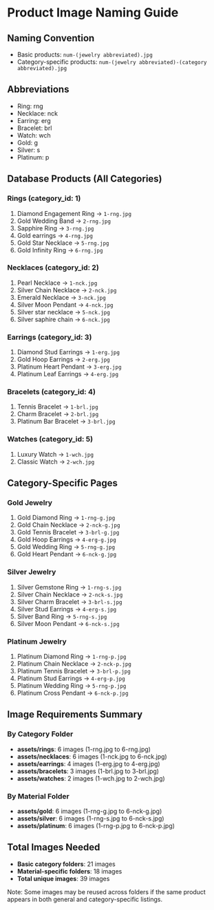 # Product Image Naming Guide

## Naming Convention
- Basic products: `num-(jewelry abbreviated).jpg`
- Category-specific products: `num-(jewelry abbreviated)-(category abbreviated).jpg`

## Abbreviations
- Ring: rng
- Necklace: nck
- Earring: erg
- Bracelet: brl
- Watch: wch
- Gold: g
- Silver: s
- Platinum: p

## Database Products (All Categories)

### Rings (category_id: 1)
1. Diamond Engagement Ring → `1-rng.jpg`
2. Gold Wedding Band → `2-rng.jpg`
3. Sapphire Ring → `3-rng.jpg`
4. Gold earrings → `4-rng.jpg`
5. Gold Star Necklace → `5-rng.jpg`
6. Gold Infinity Ring → `6-rng.jpg`

### Necklaces (category_id: 2)
1. Pearl Necklace → `1-nck.jpg`
2. Silver Chain Necklace → `2-nck.jpg`
3. Emerald Necklace → `3-nck.jpg`
4. Silver Moon Pendant → `4-nck.jpg`
5. Silver star necklace → `5-nck.jpg`
6. Silver saphire chain → `6-nck.jpg`

### Earrings (category_id: 3)
1. Diamond Stud Earrings → `1-erg.jpg`
2. Gold Hoop Earrings → `2-erg.jpg`
3. Platinum Heart Pendant → `3-erg.jpg`
4. Platinum Leaf Earrings → `4-erg.jpg`

### Bracelets (category_id: 4)
1. Tennis Bracelet → `1-brl.jpg`
2. Charm Bracelet → `2-brl.jpg`
3. Platinum Bar Bracelet → `3-brl.jpg`

### Watches (category_id: 5)
1. Luxury Watch → `1-wch.jpg`
2. Classic Watch → `2-wch.jpg`

## Category-Specific Pages

### Gold Jewelry
1. Gold Diamond Ring → `1-rng-g.jpg`
2. Gold Chain Necklace → `2-nck-g.jpg`
3. Gold Tennis Bracelet → `3-brl-g.jpg`
4. Gold Hoop Earrings → `4-erg-g.jpg`
5. Gold Wedding Ring → `5-rng-g.jpg`
6. Gold Heart Pendant → `6-nck-g.jpg`

### Silver Jewelry
1. Silver Gemstone Ring → `1-rng-s.jpg`
2. Silver Chain Necklace → `2-nck-s.jpg`
3. Silver Charm Bracelet → `3-brl-s.jpg`
4. Silver Stud Earrings → `4-erg-s.jpg`
5. Silver Band Ring → `5-rng-s.jpg`
6. Silver Moon Pendant → `6-nck-s.jpg`

### Platinum Jewelry
1. Platinum Diamond Ring → `1-rng-p.jpg`
2. Platinum Chain Necklace → `2-nck-p.jpg`
3. Platinum Tennis Bracelet → `3-brl-p.jpg`
4. Platinum Stud Earrings → `4-erg-p.jpg`
5. Platinum Wedding Ring → `5-rng-p.jpg`
6. Platinum Cross Pendant → `6-nck-p.jpg`

## Image Requirements Summary

### By Category Folder
- **assets/rings**: 6 images (1-rng.jpg to 6-rng.jpg)
- **assets/necklaces**: 6 images (1-nck.jpg to 6-nck.jpg)
- **assets/earrings**: 4 images (1-erg.jpg to 4-erg.jpg)
- **assets/bracelets**: 3 images (1-brl.jpg to 3-brl.jpg)
- **assets/watches**: 2 images (1-wch.jpg to 2-wch.jpg)

### By Material Folder
- **assets/gold**: 6 images (1-rng-g.jpg to 6-nck-g.jpg)
- **assets/silver**: 6 images (1-rng-s.jpg to 6-nck-s.jpg)
- **assets/platinum**: 6 images (1-rng-p.jpg to 6-nck-p.jpg)

## Total Images Needed
- **Basic category folders**: 21 images
- **Material-specific folders**: 18 images
- **Total unique images**: 39 images

Note: Some images may be reused across folders if the same product appears in both general and category-specific listings.